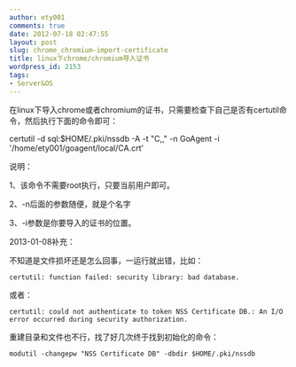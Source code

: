 ```yaml
---
author: ety001
comments: true
date: 2012-07-18 02:47:55
layout: post
slug: chrome_chromium-import-certificate
title: linux下chrome/chromium导入证书
wordpress_id: 2153
tags:
- Server&OS
---
```


在linux下导入chrome或者chromium的证书，只需要检查下自己是否有certutil命令，然后执行下面的命令即可：

certutil -d sql:$HOME/.pki/nssdb -A -t "C,," -n GoAgent -i '/home/ety001/goagent/local/CA.crt'

说明：

1、该命令不需要root执行，只要当前用户即可。

2、-n后面的参数随便，就是个名字

3、-i参数是你要导入的证书的位置。



2013-01-08补充：

不知道是文件损坏还是怎么回事，一运行就出错，比如：


    certutil: function failed: security library: bad database.


或者：


    certutil: could not authenticate to token NSS Certificate DB.: An I/O error occurred during security authorization.


重建目录和文件也不行，找了好几次终于找到初始化的命令：


    modutil -changepw "NSS Certificate DB" -dbdir $HOME/.pki/nssdb

